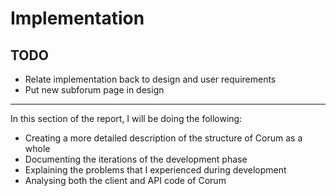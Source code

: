# Implementation

## TODO

* Relate implementation back to design and user requirements
* Put new subforum page in design

---

In this section of the report, I will be doing the following:

* Creating a more detailed description of the structure of Corum as a whole
* Documenting the iterations of the development phase
* Explaining the problems that I experienced during development
* Analysing both the client and API code of Corum
